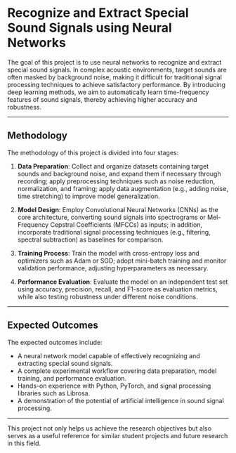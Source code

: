 # Recognize and Extract Special Sound Signals using Neural Networks

The goal of this project is to use neural networks to recognize and extract special sound signals. In complex acoustic environments, target sounds are often masked by background noise, making it difficult for traditional signal processing techniques to achieve satisfactory performance. By introducing deep learning methods, we aim to automatically learn time-frequency features of sound signals, thereby achieving higher accuracy and robustness.

---

## Methodology

The methodology of this project is divided into four stages:

1. **Data Preparation**: Collect and organize datasets containing target sounds and background noise, and expand them if necessary through recording; apply preprocessing techniques such as noise reduction, normalization, and framing; apply data augmentation (e.g., adding noise, time stretching) to improve model generalization.  

2. **Model Design**: Employ Convolutional Neural Networks (CNNs) as the core architecture, converting sound signals into spectrograms or Mel-Frequency Cepstral Coefficients (MFCCs) as inputs; in addition, incorporate traditional signal processing techniques (e.g., filtering, spectral subtraction) as baselines for comparison.  

3. **Training Process**: Train the model with cross-entropy loss and optimizers such as Adam or SGD; adopt mini-batch training and monitor validation performance, adjusting hyperparameters as necessary.  

4. **Performance Evaluation**: Evaluate the model on an independent test set using accuracy, precision, recall, and F1-score as evaluation metrics, while also testing robustness under different noise conditions.  

---

## Expected Outcomes

The expected outcomes include:

- A neural network model capable of effectively recognizing and extracting special sound signals.  
- A complete experimental workflow covering data preparation, model training, and performance evaluation.  
- Hands-on experience with Python, PyTorch, and signal processing libraries such as Librosa.  
- A demonstration of the potential of artificial intelligence in sound signal processing.  

---

This project not only helps us achieve the research objectives but also serves as a useful reference for similar student projects and future research in this field.
